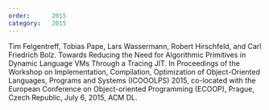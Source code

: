 ```yaml
---
order:      2015
category:   2015
---
```

Tim Felgentreff, Tobias Pape, Lars Wassermann, Robert Hirschfeld, and Carl Friedrich Bolz. Towards Reducing the Need for Algorithmic Primitives in Dynamic Language VMs Through a Tracing JIT. In Proceedings of the Workshop on Implementation, Compilation, Optimization of Object-Oriented Languages, Programs and Systems (ICOOOLPS) 2015, co-located with the European Conference on Object-oriented Programming (ECOOP), Prague, Czech Republic, July 6, 2015, ACM DL.
